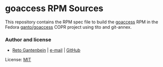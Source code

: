 # goaccess RPM Sources

This repository contains the RPM spec file to build the [goaccess](https://github.com/allinurl/goaccess)
RPM in the Fedora [ganto/goaccess](https://copr.fedorainfracloud.org/coprs/ganto/goaccess/)
COPR project using tito and git-annex.

### Author and license

- [Reto Gantenbein](https://linuxmonk.ch/) | [e-mail](mailto:reto.gantenbein@linuxmonk.ch) | [GitHub](https://github.com/ganto)

License: [MIT](https://tldrlegal.com/license/mit-license)
